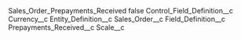 <?xml version="1.0" encoding="UTF-8"?>
<CustomMetadata xmlns="http://soap.sforce.com/2006/04/metadata" xmlns:xsi="http://www.w3.org/2001/XMLSchema-instance" xmlns:xsd="http://www.w3.org/2001/XMLSchema">
    <label>Sales_Order_Prepayments_Received</label>
    <protected>false</protected>
    <values>
        <field>Control_Field_Definition__c</field>
        <value xsi:type="xsd:string">Currency__c</value>
    </values>
    <values>
        <field>Entity_Definition__c</field>
        <value xsi:type="xsd:string">Sales_Order__c</value>
    </values>
    <values>
        <field>Field_Definition__c</field>
        <value xsi:type="xsd:string">Prepayments_Received__c</value>
    </values>
    <values>
        <field>Scale__c</field>
        <value xsi:nil="true"/>
    </values>
</CustomMetadata>
